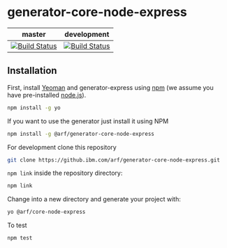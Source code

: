 # generator-core-node-express

| master           | development  |
|------------------|--------------|
|[![Build Status](https://travis.ibm.com/arf/generator-core-node-express.svg?token=ePBWPJTgR2KYCeTsit1a&branch=master)](https://travis.ibm.com/arf/generator-core-node-express)|[![Build Status](https://travis.ibm.com/arf/generator-core-node-express.svg?token=ePBWPJTgR2KYCeTsit1a&branch=development)](https://travis.ibm.com/arf/generator-core-node-express)

## Installation

First, install [Yeoman](http://yeoman.io) and generator-express using [npm](https://www.npmjs.com/) (we assume you have pre-installed [node.js](https://nodejs.org/)).

```bash
npm install -g yo
```
If you want to use the generator just install it using NPM

```bash
npm install -g @arf/generator-core-node-express
```

For development clone this repository
```bash
git clone https://github.ibm.com/arf/generator-core-node-express.git
```

`npm link` inside the repository directory:

 ```bash
 npm link
 ```

Change into a new directory and generate your project with:

```bash
yo @arf/core-node-express
```

To test

```bash
npm test
```